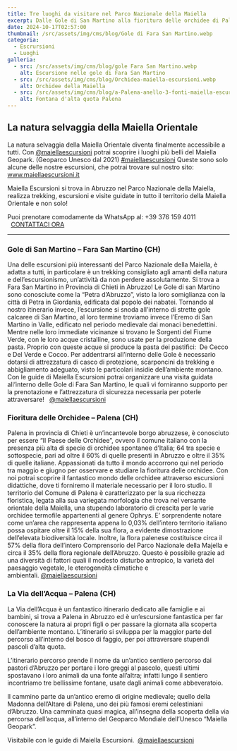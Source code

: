 ```yaml
---
title: Tre luoghi da visitare nel Parco Nazionale della Maiella
excerpt: Dalle Gole di San Martino alla fioritura delle orchidee di Palena, fino alla suggestiva Via dell’Acqua, vivi un’esperienza  nel Parco Nazionale della Maiella
date: 2024-10-17T02:57:00
thumbnail: /src/assets/img/cms/blog/Gole di Fara San Martino.webp
categoria:
  - Escrursioni
  - Luoghi
galleria:
  - src: /src/assets/img/cms/blog/gole Fara San Martino.webp
    alt: Escursione nelle gole di Fara San Martino
  - src: /src/assets/img/cms/blog/Orchidea-maiella-escursioni.webp
    alt: Orchidee della Maiella
  - src: /src/assets/img/cms/blog/a-Palena-anello-3-fonti-maiella-escursioni-.jpg
    alt: Fontana d'alta quota Palena
---
```

## La natura selvaggia della Maiella Orientale

La natura selvaggia della Maiella Orientale diventa finalmente accessibile a tutti.
Con [@maiellaescursioni](https://www.instagram.com/maiellaescursioni/) potrai scoprire i luoghi più belli del Maiella Geopark.
(Geoparco Unesco dal 2021)
[#maiellaescursioni](https://www.instagram.com/explore/tags/maiellaescursioni/)
Queste sono solo alcune delle nostre escursioni, che potrai trovare sul nostro sito: www.maiellaescursioni.it

Maiella Escursioni si trova in Abruzzo nel Parco Nazionale della Maiella, realizza trekking, escursioni e visite guidate in tutto il territorio della Maiella Orientale e non solo!

Puoi prenotare comodamente da WhatsApp al: +39 376 159 4011   [CONTATTACI ORA](https://wa.me/message/VNFCLHFAMCJLI1)

---

### Gole di San Martino – Fara San Martino (CH)

Una delle escursioni più interessanti del Parco Nazionale della Maiella, è adatta a tutti, in particolare è un trekking consigliato agli amanti della natura e dell’escursionismo, un’attività da non perdere assolutamente. Si trova a Fara San Martino in Provincia di Chieti in Abruzzo! Le Gole di san Martino sono conosciute come la “Petra d’Abruzzo”, visto la loro somiglianza con la città di Petra in Giordania, edificata dal popolo dei nabatei. Tornando al nostro itinerario invece, l’escursione si snoda all’interno di strette gole calcaree di San Martino, al loro termine troviamo invece l’Eremo di San Martino in Valle, edificato nel periodo medievale dai monaci benedettini. Mentre nelle loro immediate vicinanze si trovano le Sorgenti del Fiume Verde, con le loro acque cristalline, sono usate per la produzione della pasta. Proprio con queste acque si produce la pasta dei pastifici:  De Cecco e Del Verde e Cocco. Per addentrarsi all’interno delle Gole è necessario dotarsi di attrezzatura di casco di protezione, scarponcini da trekking e abbigliamento adeguato, visto le particolari insidie dell’ambiente montano. Con le guide di Maiella Escursioni potrai organizzare una visita guidata all’interno delle Gole di Fara San Martino, le quali vi forniranno supporto per la prenotazione e l’attrezzatura di sicurezza necessaria per poterle attraversare!   [@maiellaescursioni](https://www.instagram.com/maiellaescursioni/)

### Fioritura delle Orchidee – Palena (CH)

Palena in provincia di Chieti è un’incantevole borgo abruzzese, è conosciuto per essere “Il Paese delle Orchidee”, ovvero il comune italiano con la presenza più alta di specie di orchidee spontanee d’Italia; 64 tra specie e sottospecie, pari ad oltre il 60% di quelle presenti in Abruzzo e oltre il 35% di quelle italiane.
Appassionati da tutto il mondo accorrono qui nel periodo tra maggio e giugno per osservare e studiare la fioritura delle orchidee. Con noi potrai scoprire il fantastico mondo delle orchidee attraverso escursioni didattiche, dove ti forniremo il materiale necessario per il loro studio. Il territorio del Comune di Palena è caratterizzato per la sua ricchezza floristica, legata alla sua variegata morfologia che trova nel versante orientale della Maiella, una stupendo laboratorio di crescita per le varie orchidee termofile appartenenti al genere Ophrys. E’ sorprendente notare come un’area che rappresenta appena lo 0,03% dell’intero territorio italiano possa ospitare oltre il 15% della sua flora, a evidente dimostrazione dell’elevata biodiversità locale. Inoltre, la flora palenese costituisce circa il 57% della flora dell’intero Comprensorio del Parco Nazionale della Majella e circa il 35% della flora regionale dell’Abruzzo. Questo è possibile grazie ad una diversità di fattori quali il modesto disturbo antropico, la varietà del paesaggio vegetale, le eterogeneità climatiche e ambientali. [@maiellaescursioni](https://www.instagram.com/maiellaescursioni/)

### La Via dell’Acqua – Palena (CH)

La Via dell’Acqua è un fantastico itinerario dedicato alle famiglie e ai bambini, si trova a Palena in Abruzzo ed è un’escursione fantastica per far conoscere la natura ai propri figli o per passare la giornata alla scoperta dell’ambiente montano. L’itinerario si sviluppa per la maggior parte del percorso all’interno del bosco di faggio, per poi attraversare stupendi pascoli d’alta quota.

L’itinerario percorso prende il nome da un’antico sentiero percorso dai pastori d’Abruzzo per portare i loro greggi al pascolo, questi ultimi spostavano i loro animali da una fonte all’altra; infatti lungo il sentiero incontriamo tre bellissime fontane, usate dagli animali come abbeveratoio.

Il cammino parte da un’antico eremo di origine medievale; quello della Madonna dell’Altare di Palena, uno dei più famosi eremi celestiniani d’Abruzzo. Una camminata quasi magica, all’insegna della scoperta della via percorsa dell’acqua, all’interno del Geoparco Mondiale dell’Unesco “Maiella Geopark”.

Visitabile con le guide di Maiella Escursioni.  [@maiellaescursioni](https://www.instagram.com/maiellaescursioni/)
